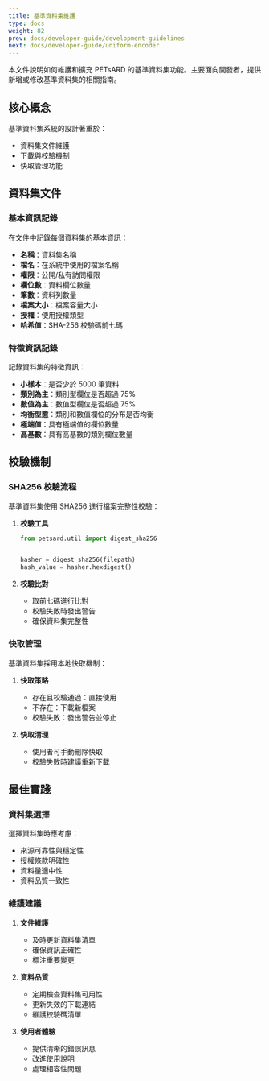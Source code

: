 ```yaml
---
title: 基準資料集維護
type: docs
weight: 82
prev: docs/developer-guide/development-guidelines
next: docs/developer-guide/uniform-encoder
---
```


本文件說明如何維護和擴充 PETsARD 的基準資料集功能。主要面向開發者，提供新增或修改基準資料集的相關指南。

## 核心概念

基準資料集系統的設計著重於：
- 資料集文件維護
- 下載與校驗機制
- 快取管理功能

## 資料集文件

### 基本資訊記錄

在文件中記錄每個資料集的基本資訊：

- **名稱**：資料集名稱
- **檔名**：在系統中使用的檔案名稱
- **權限**：公開/私有訪問權限
- **欄位數**：資料欄位數量
- **筆數**：資料列數量
- **檔案大小**：檔案容量大小
- **授權**：使用授權類型
- **哈希值**：SHA-256 校驗碼前七碼

### 特徵資訊記錄

記錄資料集的特徵資訊：

- **小樣本**：是否少於 5000 筆資料
- **類別為主**：類別型欄位是否超過 75%
- **數值為主**：數值型欄位是否超過 75%
- **均衡型態**：類別和數值欄位的分布是否均衡
- **極端值**：具有極端值的欄位數量
- **高基數**：具有高基數的類別欄位數量

## 校驗機制

### SHA256 校驗流程

基準資料集使用 SHA256 進行檔案完整性校驗：

1. **校驗工具**
   ```python
   from petsard.util import digest_sha256


   hasher = digest_sha256(filepath)
   hash_value = hasher.hexdigest()
   ```

2. **校驗比對**
   - 取前七碼進行比對
   - 校驗失敗時發出警告
   - 確保資料集完整性

### 快取管理

基準資料集採用本地快取機制：

1. **快取策略**
   - 存在且校驗通過：直接使用
   - 不存在：下載新檔案
   - 校驗失敗：發出警告並停止

2. **快取清理**
   - 使用者可手動刪除快取
   - 校驗失敗時建議重新下載

## 最佳實踐

### 資料集選擇

選擇資料集時應考慮：
- 來源可靠性與穩定性
- 授權條款明確性
- 資料量適中性
- 資料品質一致性

### 維護建議

1. **文件維護**
   - 及時更新資料集清單
   - 確保資訊正確性
   - 標注重要變更

2. **資料品質**
   - 定期檢查資料集可用性
   - 更新失效的下載連結
   - 維護校驗碼清單

3. **使用者體驗**
   - 提供清晰的錯誤訊息
   - 改進使用說明
   - 處理相容性問題